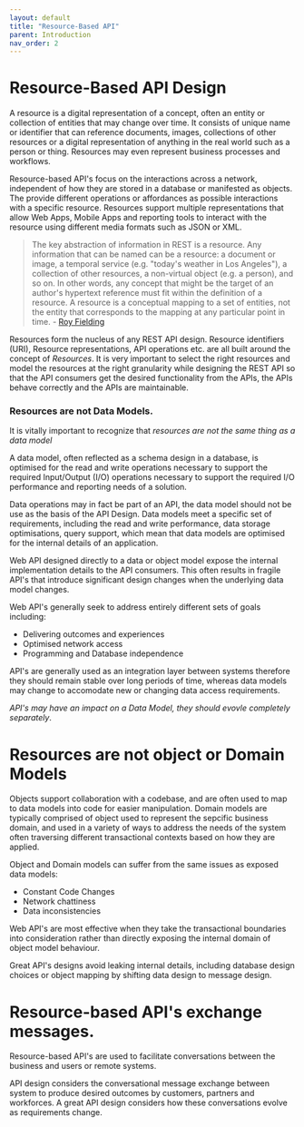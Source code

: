 ```yaml
---
layout: default
title: "Resource-Based API"
parent: Introduction
nav_order: 2
---
```

# Resource-Based API Design

A resource is a digital representation of a concept, often an entity or collection of entities that may change over time. It consists of unique name or identifier that can reference documents, images, collections of other resources or a digital representation of anything in the real world such as a person or thing.  Resources may even represent business processes and workflows.

Resource-based API's focus on the interactions across a network, independent of how they are stored in a database or manifested as objects. The provide different operations or affordances as possible interactions with a specific resource.  Resources support multiple representations that allow Web Apps, Mobile Apps and reporting tools to interact with the resource using different media formats such as JSON or XML.

> The key abstraction of information in REST is a resource. Any information that can be named can be a resource: a document or image, a temporal service (e.g. "today's weather in Los Angeles"), a collection of other resources, a non-virtual object (e.g. a person), and so on. In other words, any concept that might be the target of an author's hypertext reference must fit within the definition of a resource. A resource is a conceptual mapping to a set of entities, not the entity that corresponds to the mapping at any particular point in time. - [Roy Fielding](https://www.ics.uci.edu/~fielding/pubs/dissertation/rest_arch_style.htm#sec_5_2_1_1)
> 
>

Resources form the nucleus of any REST API design. Resource identifiers (URI), Resource representations, API operations etc. are all built around the concept of *Resources*. It is very important to select the right resources and model the resources at the right granularity while designing the REST API so that the API consumers get the desired functionality from the APIs, the APIs behave correctly and the APIs are maintainable.


### Resources are not Data Models.

It is vitally important to recognize that *resources are not the same thing as a data model*

A data model, often reflected as a schema design in a database, is optimised for the read and write operations necessary to support the required Input/Output (I/O) operations necessary to support the required I/O performance and reporting needs of a solution.

Data operations may in fact be part of an API, the data model should not be use as the basis of the API Design.  Data models meet a specific set of requirements, including the read and write performance, data storage optimisations, query support, which mean that data models are optimised for the internal details of an application.

Web API designed directly to a data or object model expose the internal implementation details to the API consumers. This often results in fragile API's that introduce significant design changes when the underlying data model changes.

Web API's generally seek to address entirely different sets of goals including:

- Delivering outcomes and experiences
- Optimised network access
- Programming and Database independence

API's are generally used as an integration layer between systems therefore they should remain stable over long periods of time, whereas data models may change to accomodate new or changing data access requirements.

*API's may have an impact on a Data Model, they should evovle completely separately*.

# Resources are not object or Domain Models

Objects support collaboration with a codebase, and are often used to map to data models into code for easier manipulation.  Domain models are typically comprised of object used to represent the sepcific business domain, and used in a variety of ways to address the needs of the system often traversing different transactional contexts based on how they are applied.

Object and Domain models can suffer from the same issues as exposed data models:
- Constant Code Changes
- Network chattiness
- Data inconsistencies

Web API's are most effective when they take the transactional boundaries into consideration rather than directly exposing the internal domain of object model behaviour.

Great API's designs avoid leaking internal details, including database design choices or object mapping by shifting data design to message design.

# Resource-based API's exchange messages.

Resource-based API's are used to facilitate conversations between the business and users or remote systems.

API design considers the conversational message exchange between system to produce desired outcomes by customers, partners and workforces. A great API design considers how these conversations evolve as requirements change.
